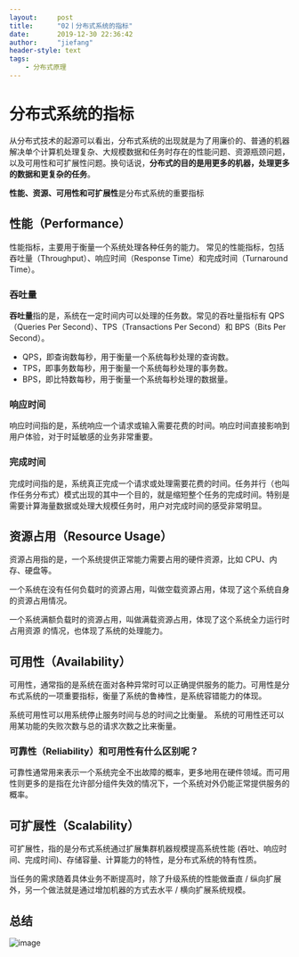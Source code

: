 ```yaml
---
layout:     post
title:      "02丨分布式系统的指标"
date:       2019-12-30 22:36:42
author:     "jiefang"
header-style: text
tags:
    - 分布式原理
---
```

# 分布式系统的指标
从分布式技术的起源可以看出，分布式系统的出现就是为了用廉价的、普通的机器解决单个计算机处理复杂、大规模数据和任务时存在的性能问题、资源瓶颈问题，以及可用性和可扩展性问题。换句话说，**分布式的目的是用更多的机器，处理更多的数据和更复杂的任务**。

**性能、资源、可用性和可扩展性**是分布式系统的重要指标

## 性能（Performance）
性能指标，主要用于衡量一个系统处理各种任务的能力。
常见的性能指标，包括吞吐量（Throughput）、响应时间（Response Time）和完成时间（Turnaround Time）。

### 吞吐量
**吞吐量**指的是，系统在一定时间内可以处理的任务数。常见的吞吐量指标有 QPS（Queries Per Second）、TPS（Transactions Per Second）和 BPS（Bits Per Second）。

- QPS，即查询数每秒，用于衡量一个系统每秒处理的查询数。
- TPS，即事务数每秒，用于衡量一个系统每秒处理的事务数。
- BPS，即比特数每秒，用于衡量一个系统每秒处理的数据量。

### 响应时间
响应时间指的是，系统响应一个请求或输入需要花费的时间。响应时间直接影响到用户体验，对于时延敏感的业务非常重要。

### 完成时间
完成时间指的是，系统真正完成一个请求或处理需要花费的时间。任务并行（也叫作任务分布式）模式出现的其中一个目的，就是缩短整个任务的完成时间。特别是需要计算海量数据或处理大规模任务时，用户对完成时间的感受非常明显。

## 资源占用（Resource Usage）
资源占用指的是，一个系统提供正常能力需要占用的硬件资源，比如 CPU、内存、硬盘等。

一个系统在没有任何负载时的资源占用，叫做空载资源占用，体现了这个系统自身的资源占用情况。

一个系统满额负载时的资源占用，叫做满载资源占用，体现了这个系统全力运行时占用资源
的情况，也体现了系统的处理能力。

## 可用性（Availability）
可用性，通常指的是系统在面对各种异常时可以正确提供服务的能力。可用性是分布式系统的一项重要指标，衡量了系统的鲁棒性，是系统容错能力的体现。

系统可用性可以用系统停止服务时间与总的时间之比衡量。
系统的可用性还可以用某功能的失败次数与总的请求次数之比来衡量。

### 可靠性（Reliability）和可用性有什么区别呢？
可靠性通常用来表示一个系统完全不出故障的概率，更多地用在硬件领域。而可用性则更多的是指在允许部分组件失效的情况下，一个系统对外仍能正常提供服务的概率。

## 可扩展性（Scalability）
可扩展性，指的是分布式系统通过扩展集群机器规模提高系统性能 (吞吐、响应时间、完成时间)、存储容量、计算能力的特性，是分布式系统的特有性质。

当任务的需求随着具体业务不断提高时，除了升级系统的性能做垂直 / 纵向扩展外，另一个做法就是通过增加机器的方式去水平 / 横向扩展系统规模。

## 总结

![image](https://s2.ax1x.com/2019/12/30/ll32bd.png)
